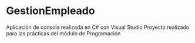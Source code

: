# GestionEmpleado
Aplicación de consola realizada en C# con Visual Studio
Proyecto realizado para las prácticas del módulo de Programación

